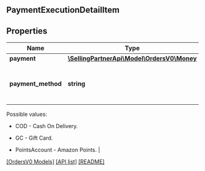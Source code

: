 ## PaymentExecutionDetailItem

## Properties

Name | Type | Description | Notes
------------ | ------------- | ------------- | -------------
**payment** | [**\SellingPartnerApi\Model\OrdersV0\Money**](Money.md) |  |
**payment_method** | **string** | A sub-payment method for a COD order.

Possible values:

* COD - Cash On Delivery.

* GC - Gift Card.

* PointsAccount - Amazon Points. |

[[OrdersV0 Models]](../) [[API list]](../../Api) [[README]](../../../README.md)
